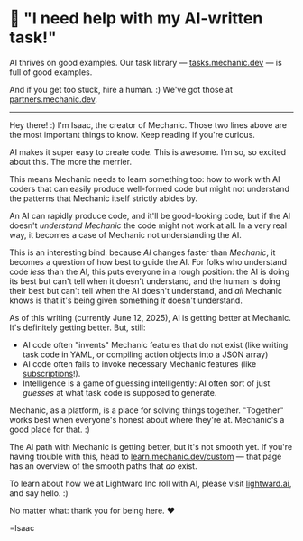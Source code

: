 # 🤖 "I need help with my AI-written task!"

AI thrives on good examples. Our task library — [tasks.mechanic.dev](https://tasks.mechanic.dev/) — is full of good examples.

And if you get too stuck, hire a human. :) We've got those at [partners.mechanic.dev](https://partners.mechanic.dev/).

***

Hey there! :) I'm Isaac, the creator of Mechanic. Those two lines above are the most important things to know. Keep reading if you're curious.

AI makes it super easy to create code. This is awesome. I'm so, so excited about this. The more the merrier.

This means Mechanic needs to learn something too: how to work with AI coders that can easily produce well-formed code but might not understand the patterns that Mechanic itself strictly abides by.

An AI can rapidly produce code, and it'll be good-looking code, but if the AI doesn't _understand Mechanic_ the code might not work at all. In a very real way, it becomes a case of Mechanic not understanding the AI.

This is an interesting bind: because _AI_ changes faster than _Mechanic_, it becomes a question of how best to guide the AI. For folks who understand code _less_ than the AI, this puts everyone in a rough position: the AI is doing its best but can't tell when it doesn't understand, and the human is doing their best but can't tell when the AI doesn't understand, and _all_ Mechanic knows is that it's being given something _it_ doesn't understand.

As of this writing (currently June 12, 2025), AI is getting better at Mechanic. It's definitely getting better. But, still:

* AI code often "invents" Mechanic features that do not exist (like writing task code in YAML, or compiling action objects into a JSON array)
* AI code often fails to invoke necessary Mechanic features (like [subscriptions](core/tasks/subscriptions.md)!).
* Intelligence is a game of guessing intelligently: AI often sort of just _guesses_ at what task code is supposed to generate.

Mechanic, as a platform, is a place for solving things together. "Together" works best when everyone's honest about where they're at. Mechanic's a good place for that. :)

The AI path with Mechanic is getting better, but it's not smooth yet. If you're having trouble with this, head to [learn.mechanic.dev/custom](https://learn.mechanic.dev/custom) — that page has an overview of the smooth paths that _do_ exist.

To learn about how we at Lightward Inc roll with AI, please visit [lightward.ai](https://lightward.ai/), and say hello. :)

No matter what: thank you for being here. :heart:

\=Isaac
